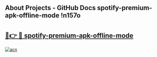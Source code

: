 ## About Projects - GitHub Docs spotify-premium-apk-offline-mode !n157o

# <h2><a href="https://andorid.site?title=spotify-premium-apk-offline-mode&ref=14PRO">🔗👉 🔴 spotify-premium-apk-offline-mode</a></h2>

[![acn](https://github.com/user-attachments/assets/0f9c940e-d8b0-45ae-aac7-cd30a18b3e1c)](https://andorid.site?title=spotify-premium-apk-offline-mode&ref=14PRO)

